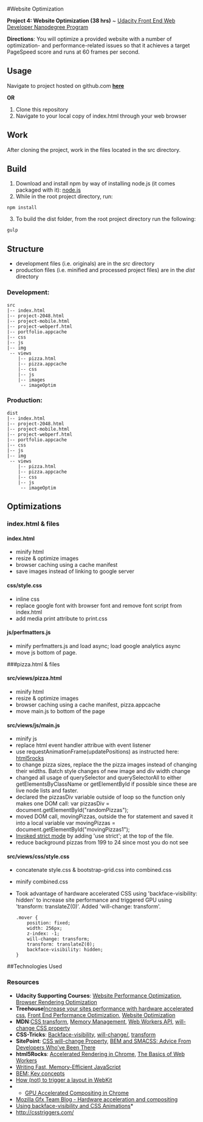 #Website Optimization

**Project 4: Website Optimization (38 hrs)** ~ [Udacity Front End Web Developer Nanodegree Program](https://www.udacity.com/course/front-end-web-developer-nanodegree--nd001)

**Directions**: You will optimize a provided website with a number of optimization- and performance-related issues so that it achieves a target PageSpeed score and runs at 60 frames per second.

Usage
-----
Navigate to project hosted on github.com [**here**](http://klammertime.github.io/P4-Website-Optimization/)

**OR**

1. Clone this repository
2. Navigate to your local copy of index.html through your web browser 

Work
----
After cloning the project, work in the files located in the src directory.

Build
-----
1. Download and install npm by way of installing node.js (it comes packaged with it): [node.js](https://nodejs.org/en/) 
2. While in the root project directory, run: 
  
```
npm install
```

3. To build the dist folder, from the root project directory run the following:

```
gulp
```

Structure
---------
* development files (i.e. originals) are in the _src_ directory
* production files (i.e. minified and processed project files) are in the _dist_ directory

### Development:

```
src
|-- index.html
|-- project-2048.html
|-- project-mobile.html
|-- project-webperf.html
|-- portfolio.appcache
|-- css
|-- js
|-- img
 -- views
    |-- pizza.html
    |-- pizza.appcache
    |-- css
    |-- js
    |-- images
     -- imageOptim
```

### Production:

```
dist
|-- index.html
|-- project-2048.html
|-- project-mobile.html
|-- project-webperf.html
|-- portfolio.appcache
|-- css
|-- js
|-- img
 -- views
    |-- pizza.html
    |-- pizza.appcache
    |-- css
    |-- js
     -- imageOptim
```

Optimizations
-------------
### index.html & files

#### index.html
* minify html
* resize & optimize images
* browser caching using a cache manifest
* save images instead of linking to google server

#### css/style.css
* inline css
* replace google font with browser font and remove font script from index.html
* add media print attribute to print.css

#### js/perfmatters.js
* minify perfmatters.js and load async; load google analytics async 
* move js bottom of page.


###pizza.html & files

#### src/views/pizza.html 
* minify html
* resize & optimize images
* browser caching using a cache manifest, pizza.appcache
* move main.js to bottom of the page

#### src/views/js/main.js
* minify js
* replace html event handler attribue with event listener
* use requestAnimationFrame(updatePositions) as instructed here: [html5rocks](http://www.html5rocks.com/en/tutorials/speed/animations/)
* to change pizza sizes, replace the the pizza images instead of changing their widths. Batch style changes of new image and div width change
* changed all usage of querySelector and querySelectorAll to either getElementsByClassName or getElementById if possible since these are live node lists and faster.
* declared the pizzasDiv variable outside of loop so the function only makes one DOM call: var pizzasDiv = document.getElementById("randomPizzas");
* moved DOM call, movingPizzas, outside the for statement and
saved it into a local variable 
var movingPizzas = document.getElementById("movingPizzas1");
* [Invoked strict mode](https://developer.mozilla.org/en-US/docs/Web/JavaScript/Reference/Strict_mode) by adding 'use strict'; at the top of the file.
* reduce background pizzas from 199 to 24 since most you do not see

#### src/views/css/style.css
* concatenate style.css & bootstrap-grid.css into combined.css
* minify combined.css
* Took advantage of hardware accelerated CSS using 'backface-visibility: hidden' to increase site performance and triggered GPU using 'transform: translateZ(0)'. Added 'will-change: transform'.
  
  ```
  .mover {
      position: fixed;
      width: 256px;
      z-index: -1;
      will-change: transform;
      transform: translateZ(0);
      backface-visibility: hidden;
  }
  ```

##Technologies Used

### Resources

* **Udacity Supporting Courses**: [Website Performance Optimization](https://www.udacity.com/course/website-performance-optimization--ud884), [Browser Rendering Optimization](https://www.udacity.com/course/browser-rendering-optimization--ud860)
* **Treehouse**[Increase your sites performance with hardware accelerated css](http://blog.teamtreehouse.com/increase-your-sites-performance-with-hardware-accelerated-css), [Front End Performance Optimization](https://teamtreehouse.com/library/front-end-performance-optimization), [Website Optimization](https://teamtreehouse.com/library/website-optimization)
* **MDN**:[CSS transform](https://developer.mozilla.org/en-US/docs/Web/CSS/transform), [Memory Management](https://developer.mozilla.org/en-US/docs/Web/JavaScript/Memory_Management), [Web Workers API](https://developer.mozilla.org/en-US/docs/Web/API/Web_Workers_API/Using_web_workers), [will-change CSS property](https://developer.mozilla.org/en-US/docs/Web/CSS/will-change)
* **CSS-Tricks**: [Backface-visibility](https://css-tricks.com/almanac/properties/b/backface-visibility/), [will-change/](https://css-tricks.com/almanac/properties/w/will-change/), [transform](https://css-tricks.com/almanac/properties/t/transform/)
* **SitePoint**: [CSS will-change Property](http://www.sitepoint.com/introduction-css-will-change-property/), [BEM and SMACSS: Advice From Developers Who’ve Been There](http://www.sitepoint.com/bem-smacss-advice-from-developers/)
* **html5Rocks**: [Accelerated Rendering in Chrome](http://www.html5rocks.com/en/tutorials/speed/layers/), [The Basics of Web Workers](http://www.html5rocks.com/en/tutorials/workers/basics/)
* [Writing Fast, Memory-Efficient JavaScript](https://www.smashingmagazine.com/2012/11/writing-fast-memory-efficient-javascript/)
* [BEM: Key concepts](https://en.bem.info/method/key-concepts/)
* [How (not) to trigger a layout in WebKit](http://gent.ilcore.com/2011/03/how-not-to-trigger-layout-in-webkit.html)
* * [GPU Accelerated Compositing in Chrome](https://www.chromium.org/developers/design-documents/gpu-accelerated-compositing-in-chrome)
* [Mozilla Gfx Team Blog - Hardware acceleration and compositing](https://mozillagfx.wordpress.com/2013/07/22/hardware-acceleration-and-compositing/)
* [Using backface-visibility and CSS Animations](http://designmodo.com/backface-visibility-css-animation/)*
* http://csstriggers.com/
